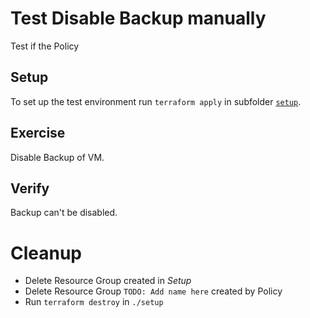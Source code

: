 # Test Disable Backup manually

Test if the Policy 

## Setup

To set up the test environment run `terraform apply` in subfolder [`setup`](./setup/).

## Exercise

Disable Backup of VM.

## Verify

Backup can't be disabled.

# Cleanup

- Delete Resource Group created in *Setup*
- Delete Resource Group `TODO: Add name here` created by Policy
- Run `terraform destroy` in `./setup`